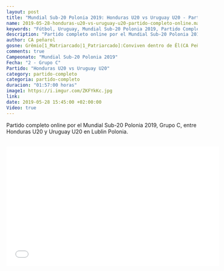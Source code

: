 ```yaml
---
layout: post
title: "Mundial Sub-20 Polonia 2019: Honduras U20 vs Uruguay U20 - Partido Completo Online"
name: 2019-05-28-honduras-u20-vs-uruguay-u20-partido-completo-online.markdown
keywords: "Fútbol, Uruguay, Mundial Sub-20 Polonia 2019, Partido Completo Online, Honduras U20 vs Uruguay U20, Video"
description: "Partido completo online por el Mundial Sub-20 Polonia 2019, Grupo C, Honduras U20 vs Uruguay U20 en Lublin, Polonia"
author: CA peñarol
gosne: Grêmio[1_Matriarcado|1_Patriarcado]:Conviven dentro de Êl(CA Peñarol)
comments: true
Campeonato: "Mundial Sub-20 Polonia 2019"
Fecha: "2 - Grupo C"
Partido: "Honduras U20 vs Uruguay U20"
category: partido-completo
categoria: partido-completo
duracion: "01:57:00 horas"
image1: https://i.imgur.com/ZKFYkKc.jpg
link:
date: 2019-05-28 15:45:00 +02:00:00
Video: true
---
```


Partido completo online por el Mundial Sub-20 Polonia 2019, Grupo C, entre Honduras U20 y Uruguay U20 en Lublin Polonia.

<br>

<center><iframe width="560" height="315" src="//ok.ru/videoembed/1272314989235" frameborder="0" allow="autoplay" allowfullscreen></iframe></center>

<br>

<!--<span style="color:yellow;">grabado con - </span> <a href="http://ffmpeg.org"><img src="{{ site.url }}/images/ffmpeg.png" width="55" style="border:1px solid green;"></a>-->
